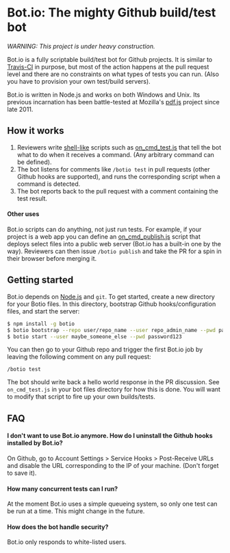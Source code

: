 # Bot.io: The mighty Github build/test bot


_WARNING: This project is under heavy construction._


Bot.io is a fully scriptable build/test bot for Github projects. It is similar to [Travis-CI](https://github.com/travis-ci/travis-ci) in purpose, but most of the action happens at the pull request level and there are no constraints on what types of tests you can run. (Also you have to provision your own test/build servers).

Bot.io is written in Node.js and works on both Windows and Unix. Its previous incarnation has been battle-tested at Mozilla's [pdf.js](http://github.com/mozilla/pdf.js) project since late 2011.




## How it works

1. Reviewers write [shell-like](http://github.com/arturadib/shelljs) scripts such as [on_cmd_test.js](https://github.com/arturadib/botio/blob/master/bootstrap/on_cmd_test.js) that tell the bot what to do when it receives a command. (Any arbitrary command can be defined).
2. The bot listens for comments like `/botio test` in pull requests (other Github hooks are supported), and runs the corresponding script when a command is detected.
3. The bot reports back to the pull request with a comment containing the test result.

#### Other uses

Bot.io scripts can do anything, not just run tests. For example, if your project is a web app you can define an [on_cmd_publish.js](https://github.com/arturadib/botio/blob/master/bootstrap/on_cmd_publish.js) script that deploys select files into a public web server (Bot.io has a built-in one by the way). Reviewers can then issue `/botio publish` and take the PR for a spin in their browser before merging it.



## Getting started

Bot.io depends on [Node.js](https://github.com/joyent/node) and `git`. To get started, create a new directory for your Botio files. In this directory, bootstrap Github hooks/configuration files, and start the server:

```bash
$ npm install -g botio
$ botio bootstrap --repo user/repo_name --user repo_admin_name --pwd password123 --port 8877
$ botio start --user maybe_someone_else --pwd password123
```

You can then go to your Github repo and trigger the first Bot.io job by leaving the following comment on any pull request:

```
/botio test
```

The bot should write back a hello world response in the PR discussion. See `on_cmd_test.js` in your bot files directory for how this is done. You will want to modify that script to fire up your own builds/tests.




## FAQ


#### I don't want to use Bot.io anymore. How do I uninstall the Github hooks installed by Bot.io?

On Github, go to Account Settings > Service Hooks > Post-Receive URLs and disable the URL corresponding to the IP of your machine. (Don't forget to save it).


#### How many concurrent tests can I run?

At the moment Bot.io uses a simple queueing system, so only one test can be run at a time. This might change in the future.


#### How does the bot handle security?

Bot.io only responds to white-listed users.
